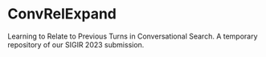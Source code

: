 # ConvRelExpand

Learning to Relate to Previous Turns in Conversational Search. A temporary repository of our SIGIR 2023 submission.
